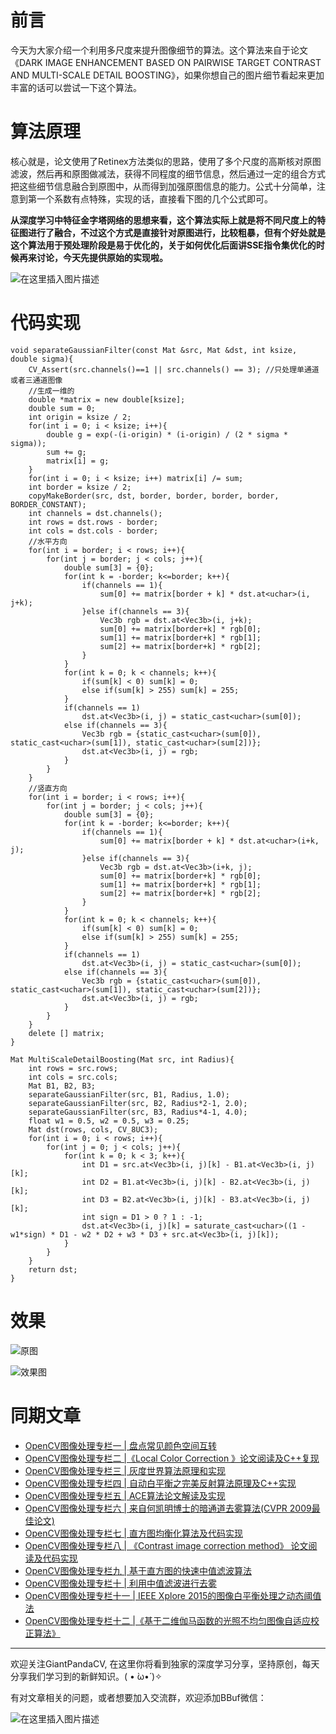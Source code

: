 # 前言
今天为大家介绍一个利用多尺度来提升图像细节的算法。这个算法来自于论文《DARK IMAGE ENHANCEMENT BASED ON PAIRWISE TARGET CONTRAST AND MULTI-SCALE DETAIL BOOSTING》，如果你想自己的图片细节看起来更加丰富的话可以尝试一下这个算法。


# 算法原理
核心就是，论文使用了Retinex方法类似的思路，使用了多个尺度的高斯核对原图滤波，然后再和原图做减法，获得不同程度的细节信息，然后通过一定的组合方式把这些细节信息融合到原图中，从而得到加强原图信息的能力。公式十分简单，注意到第一个系数有点特殊，实现的话，直接看下图的几个公式即可。

**从深度学习中特征金字塔网络的思想来看，这个算法实际上就是将不同尺度上的特征图进行了融合，不过这个方式是直接针对原图进行，比较粗暴，但有个好处就是这个算法用于预处理阶段是易于优化的，关于如何优化后面讲SSE指令集优化的时候再来讨论，今天先提供原始的实现啦。**

![在这里插入图片描述](https://img-blog.csdnimg.cn/20181214174426609.png?x-oss-process=image/watermark,type_ZmFuZ3poZW5naGVpdGk,shadow_10,text_aHR0cHM6Ly9ibG9nLmNzZG4ubmV0L2p1c3Rfc29ydA==,size_16,color_FFFFFF,t_70)
# 代码实现

```
void separateGaussianFilter(const Mat &src, Mat &dst, int ksize, double sigma){
    CV_Assert(src.channels()==1 || src.channels() == 3); //只处理单通道或者三通道图像
    //生成一维的
    double *matrix = new double[ksize];
    double sum = 0;
    int origin = ksize / 2;
    for(int i = 0; i < ksize; i++){
        double g = exp(-(i-origin) * (i-origin) / (2 * sigma * sigma));
        sum += g;
        matrix[i] = g;
    }
    for(int i = 0; i < ksize; i++) matrix[i] /= sum;
    int border = ksize / 2;
    copyMakeBorder(src, dst, border, border, border, border, BORDER_CONSTANT);
    int channels = dst.channels();
    int rows = dst.rows - border;
    int cols = dst.cols - border;
    //水平方向
    for(int i = border; i < rows; i++){
        for(int j = border; j < cols; j++){
            double sum[3] = {0};
            for(int k = -border; k<=border; k++){
                if(channels == 1){
                    sum[0] += matrix[border + k] * dst.at<uchar>(i, j+k);
                }else if(channels == 3){
                    Vec3b rgb = dst.at<Vec3b>(i, j+k);
                    sum[0] += matrix[border+k] * rgb[0];
                    sum[1] += matrix[border+k] * rgb[1];
                    sum[2] += matrix[border+k] * rgb[2];
                }
            }
            for(int k = 0; k < channels; k++){
                if(sum[k] < 0) sum[k] = 0;
                else if(sum[k] > 255) sum[k] = 255;
            }
            if(channels == 1)
                dst.at<Vec3b>(i, j) = static_cast<uchar>(sum[0]);
            else if(channels == 3){
                Vec3b rgb = {static_cast<uchar>(sum[0]), static_cast<uchar>(sum[1]), static_cast<uchar>(sum[2])};
                dst.at<Vec3b>(i, j) = rgb;
            }
        }
    }
    //竖直方向
    for(int i = border; i < rows; i++){
        for(int j = border; j < cols; j++){
            double sum[3] = {0};
            for(int k = -border; k<=border; k++){
                if(channels == 1){
                    sum[0] += matrix[border + k] * dst.at<uchar>(i+k, j);
                }else if(channels == 3){
                    Vec3b rgb = dst.at<Vec3b>(i+k, j);
                    sum[0] += matrix[border+k] * rgb[0];
                    sum[1] += matrix[border+k] * rgb[1];
                    sum[2] += matrix[border+k] * rgb[2];
                }
            }
            for(int k = 0; k < channels; k++){
                if(sum[k] < 0) sum[k] = 0;
                else if(sum[k] > 255) sum[k] = 255;
            }
            if(channels == 1)
                dst.at<Vec3b>(i, j) = static_cast<uchar>(sum[0]);
            else if(channels == 3){
                Vec3b rgb = {static_cast<uchar>(sum[0]), static_cast<uchar>(sum[1]), static_cast<uchar>(sum[2])};
                dst.at<Vec3b>(i, j) = rgb;
            }
        }
    }
    delete [] matrix;
}

Mat MultiScaleDetailBoosting(Mat src, int Radius){
    int rows = src.rows;
    int cols = src.cols;
    Mat B1, B2, B3;
    separateGaussianFilter(src, B1, Radius, 1.0);
    separateGaussianFilter(src, B2, Radius*2-1, 2.0);
    separateGaussianFilter(src, B3, Radius*4-1, 4.0);
    float w1 = 0.5, w2 = 0.5, w3 = 0.25;
    Mat dst(rows, cols, CV_8UC3);
    for(int i = 0; i < rows; i++){
        for(int j = 0; j < cols; j++){
            for(int k = 0; k < 3; k++){
                int D1 = src.at<Vec3b>(i, j)[k] - B1.at<Vec3b>(i, j)[k];
                int D2 = B1.at<Vec3b>(i, j)[k] - B2.at<Vec3b>(i, j)[k];
                int D3 = B2.at<Vec3b>(i, j)[k] - B3.at<Vec3b>(i, j)[k];
                int sign = D1 > 0 ? 1 : -1;
                dst.at<Vec3b>(i, j)[k] = saturate_cast<uchar>((1 - w1*sign) * D1 - w2 * D2 + w3 * D3 + src.at<Vec3b>(i, j)[k]);
            }
        }
    }
    return dst;
}
```

# 效果
![原图](https://img-blog.csdnimg.cn/20181214174846124.png?x-oss-process=image/watermark,type_ZmFuZ3poZW5naGVpdGk,shadow_10,text_aHR0cHM6Ly9ibG9nLmNzZG4ubmV0L2p1c3Rfc29ydA==,size_16,color_FFFFFF,t_70)

![效果图](https://img-blog.csdnimg.cn/20181214174905452.jpg?x-oss-process=image/watermark,type_ZmFuZ3poZW5naGVpdGk,shadow_10,text_aHR0cHM6Ly9ibG9nLmNzZG4ubmV0L2p1c3Rfc29ydA==,size_16,color_FFFFFF,t_70)
# 同期文章
- [OpenCV图像处理专栏一 | 盘点常见颜色空间互转](https://mp.weixin.qq.com/s/c_7cdSmqkr8tXMXDORSA-Q)
- [OpenCV图像处理专栏二 |《Local Color Correction 》论文阅读及C++复现](https://mp.weixin.qq.com/s/z7tIiD0wLikcjFwtwZaV8w)
- [OpenCV图像处理专栏三 | 灰度世界算法原理和实现](https://mp.weixin.qq.com/s/aiVIci0NQVyUTJ7V8ElH3g)
- [OpenCV图像处理专栏四 | 自动白平衡之完美反射算法原理及C++实现](https://mp.weixin.qq.com/s/AVHB9cC-FJwD4SKUQ51-YA)
- [OpenCV图像处理专栏五 | ACE算法论文解读及实现](https://mp.weixin.qq.com/s/aPi7haF7eTDabbYi4c75cA)
- [OpenCV图像处理专栏六 | 来自何凯明博士的暗通道去雾算法(CVPR 2009最佳论文)](https://mp.weixin.qq.com/s/PCvTDqEt53voZFij9jNWKQ)
- [OpenCV图像处理专栏七 | 直方图均衡化算法及代码实现](https://mp.weixin.qq.com/s/tWqjYd0YXwv6cAVVQdR4wA)
- [OpenCV图像处理专栏八 | 《Contrast image correction method》 论文阅读及代码实现](https://mp.weixin.qq.com/s/ZO_KE6MrQ0yvTm2xsy5bOA)
- [OpenCV图像处理专栏九 | 基于直方图的快速中值滤波算法](https://mp.weixin.qq.com/s/C-e-uUQSIbHSQRRaNFXgbA)
- [OpenCV图像处理专栏十 | 利用中值滤波进行去雾](https://mp.weixin.qq.com/s/gxyShyUR_UWL1QnOb6y9Pg)
- [OpenCV图像处理专栏十一 | IEEE Xplore 2015的图像白平衡处理之动态阈值法](https://mp.weixin.qq.com/s/4kOs2YmOk5PlKv4zlU5vuQ)
- [OpenCV图像处理专栏十二 |《基于二维伽马函数的光照不均匀图像自适应校正算法》](https://mp.weixin.qq.com/s/rz9sKcmq1saIVkDNkzyh2A)

---------------------------------------------------------------------------

欢迎关注GiantPandaCV, 在这里你将看到独家的深度学习分享，坚持原创，每天分享我们学习到的新鲜知识。( • ̀ω•́ )✧

有对文章相关的问题，或者想要加入交流群，欢迎添加BBuf微信：

![在这里插入图片描述](https://img-blog.csdnimg.cn/20200110234905879.png?x-oss-process=image/watermark,type_ZmFuZ3poZW5naGVpdGk,shadow_10,text_aHR0cHM6Ly9ibG9nLmNzZG4ubmV0L2p1c3Rfc29ydA==,size_16,color_FFFFFF,t_70)